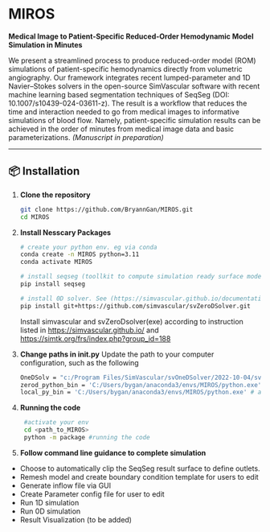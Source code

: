 # MIROS

**Medical Image to Patient-Specific Reduced-Order Hemodynamic Model Simulation in Minutes**

We present a streamlined process to produce reduced-order model (ROM) simulations of patient-specific hemodynamics directly from volumetric angiography. Our framework integrates recent lumped-parameter and 1D Navier–Stokes solvers in the open-source SimVascular software with recent machine learning based segmentation techniques of SeqSeg (DOI: 10.1007/s10439-024-03611-z). The result is a workflow that reduces the time and interaction needed to go from medical images to informative simulations of blood flow. Namely, patient-specific simulation results can be achieved in the order of minutes from medical image data and basic parameterizations.
*(Manuscript in preparation)*

---

## 📦 Installation

1. **Clone the repository**  
   ```bash
   git clone https://github.com/BryannGan/MIROS.git
   cd MIROS
   ```

3. **Install Nesscary Packages**
   ```bash
   # create your python env. eg via conda
   conda create -n MIROS python=3.11
   conda activate MIROS
   ```
   ```bash
   # install seqseg (toollkit to compute simulation ready surface model from medical image)
   pip install seqseg
   ```
   ```bash
   # install 0D solver. See (https://simvascular.github.io/documentation/rom_simulation.html#0d-solver-install)
   pip install git+https://github.com/simvascular/svZeroDSolver.git
   ```
   
   Install simvascular and svZeroDsolver(exe) according to instruction listed in https://simvascular.github.io/ and https://simtk.org/frs/index.php?group_id=188

5. **Change paths in __init__.py**
   Update the path to your computer configuration, such as the following
   ```bash
   OneDSolv = "c:/Program Files/SimVascular/svOneDSolver/2022-10-04/svOneDSolver.exe"
   zerod_python_bin = 'C:/Users/bygan/anaconda3/envs/MIROS/python.exe'
   local_py_bin = 'C:/Users/bygan/anaconda3/envs/MIROS/python.exe' # activate your env , and 'where python'
   ```

7. **Running the code**
   ```bash
    #activate your env
    cd <path_to_MIROS>
    python -m package #running the code
   ```
8. **Follow command line guidance to complete simulation**
+ Choose to automatically clip the SeqSeg result surface to define outlets.
+ Remesh model and create boundary condition template for users to edit
+ Generate inflow file via GUI
+ Create Parameter config file for user to edit
+ Run 1D simulation
+ Run 0D simulation
+ Result Visualization (to be added)
   
